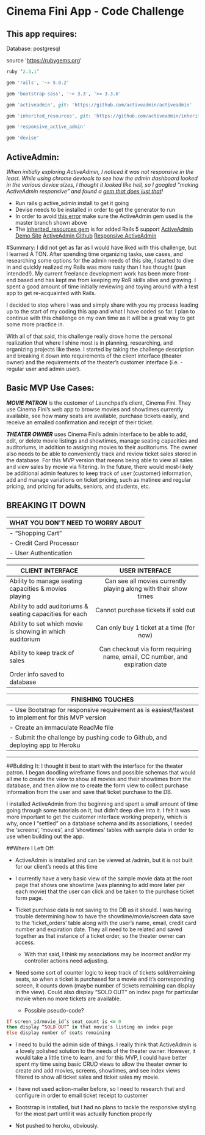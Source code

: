 # Cinema Fini App - Code Challenge

## This app requires:

Database: postgresql

source 'https://rubygems.org'
```ruby
ruby ‘2.3.1’
```
```ruby
gem 'rails', '~> 5.0.2'
```

```ruby
gem 'bootstrap-sass', '~> 3.3', '>= 3.3.6'
```
```ruby
gem 'activeadmin', git: 'https://github.com/activeadmin/activeadmin'
```
```ruby
gem 'inherited_resources', git: 'https://github.com/activeadmin/inherited_resources'
```
```ruby
gem 'responsive_active_admin'
```
```ruby
gem 'devise'
```

## ActiveAdmin:
_When initially exploring ActiveAdmin, I noticed it was not responsive in the least. While using chrome devtools to see how the admin dashboard looked in the various device sizes, I thought it looked like hell, so I googled “making ActiveAdmin responsive” and found a [gem that does just that](https://github.com/ball-hayden/responsive_active_admin)!_

*  Run rails g active_admin:install to get it going
*  Devise needs to be installed in order to get the generator to run
*  In order to avoid [this error](https://github.com/activeadmin/activeadmin/issues/4679) make sure the ActiveAdmin gem used is the master branch shown above
* The [inherited_resources gem](https://github.com/activeadmin/inherited_resources) is for added Rails 5 support
[ActiveAdmin Demo Site](http://demo.activeadmin.info/admin)
[ActiveAdmin Github](https://github.com/activeadmin/activeadmin)
[Responsive ActiveAdmin](https://github.com/ball-hayden/responsive_active_admin)


#Summary:
I did not get as far as I would have liked with this challenge, but I learned A TON. After spending time organizing tasks, use cases, and researching some options for the admin needs of this site, I started to dive in and quickly realized my Rails was more rusty than I has thought (pun intended!). My current freelance development work has been more front-end based and has kept me from keeping my RoR skills alive and growing. I spent a good amount of time initially reviewing and toying around with a test app to get re-acquainted with Rails.

I decided to stop where I was and simply share with you my process leading up to the start of my coding this app and what I have coded so far. I plan to continue with this challenge on my own time as it will be a great way to get some more practice in.

With all of that said, this challenge really drove home the personal realization that where I shine most is in planning, researching, and organizing projects like these. I started by taking the challenge description and breaking it down into requirements of the client interface (theater owner) and the requirements of the theater’s customer interface (i.e. - regular user and admin user).

## Basic MVP Use Cases:
**_MOVIE PATRON_** is the customer of Launchpad’s client, Cinema Fini. They use Cinema Fini’s web app to browse movies and showtimes currently available, see how many seats are available, purchase tickets easily, and receive an emailed confirmation and receipt of their ticket.

**_THEATER OWNER_** uses Cinema Fini’s admin interface to be able to add, edit, or delete movie listings and showtimes, manage seating capacities and auditoriums, in addition to assigning movies to their auditoriums. The owner also needs to be able to conveniently track and review ticket sales stored in the database. For this MVP version that means being able to view all sales and view sales by movie via filtering. In the future, there would most-likely be additional admin features to keep track of user (customer) information, add and manage variations on ticket pricing, such as matinee and regular pricing, and pricing for adults, seniors, and students, etc.

## **BREAKING IT DOWN**

| **WHAT YOU DON'T NEED TO WORRY ABOUT**|
| ------------------------------------- |
| - “Shopping Cart”                     |
| - Credit Card Processor               |
| - User Authentication                 |

| **CLIENT INTERFACE**                                           | **USER INTERFACE** |
| ------------------------------------------------------------   | :-----------------:|
| Ability to manage seating capacities & movies playing          | Can see all movies currently playing along with their show times            |
| Ability to add auditoriums & seating capacities for each       | Cannot purchase tickets if sold out                                         |
| Ability to set which movie is showing in which auditorium      | Can only buy 1 ticket at a time (for now)                                   |
| Ability to keep track of sales                                 | Can checkout via form requiring name, email, CC number, and expiration date |
| Order info saved to database                                   |                                                                             |

| **FINISHING TOUCHES**|
| ------------------------------------- |
| - Use Bootstrap for responsive requirement as is easiest/fastest to implement for this MVP version                      |
| - Create an immaculate ReadMe file                                                                                      |
| - Submit the challenge by pushing code to Github, and deploying app to Heroku                                           |
---------------------------------------------------------------------------------------------------------------------------

##Building It:
I thought it best to start with the interface for the theater patron. I began doodling wireframe flows and possible schemas that would all me to create the view to show all movies and their showtimes from the database, and then allow me to create the form view to collect purchase information from the user and save that ticket purchase to the DB. 

I installed ActiveAdmin from the beginning and spent a small amount of time going through some tutorials on it, but didn’t deep dive into it. I felt it was more important to get the customer interface working properly, which is why, once I “settled” on a database schema and its associations, I seeded the ‘screens’, ‘movies’, and ‘showtimes’ tables with sample data in order to use when building out the app.

##Where I Left Off:
* ActiveAdmin is installed and can be viewed at /admin, but it is not built for our client’s needs at this time

* I currently have a very basic view of the sample movie data at the root page that shows one showtime (was planning to add more later per each movie) that the user can click and be taken to the purchase ticket form page. 

* Ticket purchase data is not saving to the DB as it should. I was having trouble determining how to have the showtime/movie/screen data save to the ‘ticket_orders’ table along with the user’s name, email, credit card number and expiration date. They all need to be related and saved together as that instance of a ticket order, so the theater owner can access.
  * With that said, I think my associations may be incorrect and/or my controller actions need adjusting.

* Need some sort of counter logic to keep track of tickets sold/remaining seats, so when a ticket is purchased for a movie and it’s corresponding screen, it counts down (maybe number of tickets remaining can display in the view). Could also display “SOLD OUT” on index page for particular movie when no more tickets are available.
  * Possible pseudo-code?
```ruby
If screen_id/movie_id’s seat_count is <= 0
then display “SOLD OUT” in that movie’s listing on index page
Else display number of seats remaining
```

* I need to build the admin side of things. I really think that ActiveAdmin is a lovely polished solution to the needs of the theater owner. However, it would take a little time to learn, and for this MVP, I could have better spent my time using basic CRUD views to allow the theater owner to create and add movies, screens, showtimes, and see index views filtered to show all ticket sales and ticket sales my movie.

* I have not used action-mailer before, so I need to research that and configure in order to email ticket receipt to customer

* Bootstrap is installed, but I had no plans to tackle the responsive styling for the most part until it was actually function properly

* Not pushed to heroku, obviously.





